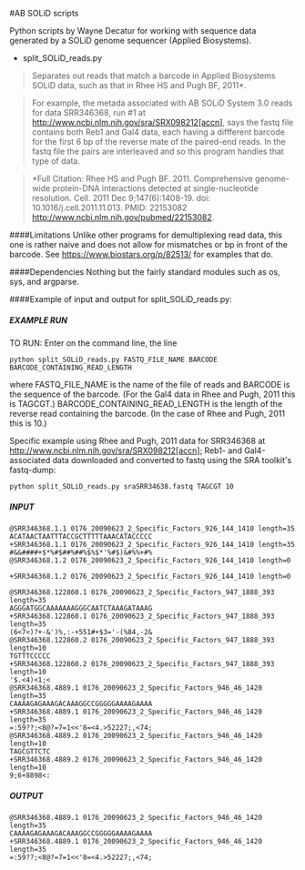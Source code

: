 #AB SOLiD scripts

Python scripts by Wayne Decatur for working with sequence data generated by a SOLiD genome sequencer (Applied Biosystems).

- split_SOLiD_reads.py

>Separates out reads that match a barcode in Applied Biosystems SOLiD
data, such as that in Rhee HS and Pugh BF, 2011*.

>For example, the metada associated with AB SOLiD System 3.0 reads for data
SRR346368, run #1 at http://www.ncbi.nlm.nih.gov/sra/SRX098212[accn],
says the fastq file contains both Reb1 and Gal4 data, each having a diffferent
barcode for  the  first 6  bp of the reverse mate of the paired-end reads.
In the fastq file the pairs are interleaved and  so this program handles
that type of data.

>*Full Citation:
Rhee HS and Pugh BF. 2011. Comprehensive genome-wide protein-DNA
interactions detected at single-nucleotide resolution.
Cell. 2011 Dec 9;147(6):1408-19. doi: 10.1016/j.cell.2011.11.013.
PMID: 22153082 http://www.ncbi.nlm.nih.gov/pubmed/22153082.


####Limitations
Unlike other programs for demultiplexing read data, this one is rather naive and does not allow
for mismatches or bp in front of the barcode. See
https://www.biostars.org/p/82513/ for examples that do.

####Dependencies
Nothing but the fairly standard modules such as os, sys, and argparse.


####Example of input and output for split_SOLiD_reads.py:
##### EXAMPLE RUN

TO RUN:
Enter on the command line, the line

	python split_SOLiD_reads.py FASTQ_FILE_NAME BARCODE BARCODE_CONTAINING_READ_LENGTH

where FASTQ_FILE_NAME is the name of the file of reads and BARCODE is
the sequence of the barcode. (For the Gal4 data in Rhee and Pugh, 2011 this is
TAGCGT.) BARCODE_CONTAINING_READ_LENGTH is the length of
the reverse read containing the barcode. (In the case of Rhee and Pugh, 2011
this is 10.)

Specific example using Rhee and Pugh, 2011 data for SRR346368 at
http://www.ncbi.nlm.nih.gov/sra/SRX098212[accn];
Reb1- and Gal4-associated data downloaded and converted to fastq using the
SRA toolkit's fastq-dump:

	python split_SOLiD_reads.py sraSRR34638.fastq TAGCGT 10

##### INPUT

	@SRR346368.1.1 0176_20090623_2_Specific_Factors_926_144_1410 length=35
	ACATAACTAATTTACCGCTTTTTAAACATACCCCC
	+SRR346368.1.1 0176_20090623_2_Specific_Factors_926_144_1410 length=35
	#&&####+$*%#$##%##%$%$*'%#$)&#%%+#%
	@SRR346368.1.2 0176_20090623_2_Specific_Factors_926_144_1410 length=0

	+SRR346368.1.2 0176_20090623_2_Specific_Factors_926_144_1410 length=0

	@SRR346368.122860.1 0176_20090623_2_Specific_Factors_947_1888_393 length=35
	AGGGATGGCAAAAAAAGGGCAATCTAAAGATAAAG
	+SRR346368.122860.1 0176_20090623_2_Specific_Factors_947_1888_393 length=35
	(6<7<)?+-&')%,:-+551#+$3='-(%84,-2&
	@SRR346368.122860.2 0176_20090623_2_Specific_Factors_947_1888_393 length=10
	TGTTTCCCCC
	+SRR346368.122860.2 0176_20090623_2_Specific_Factors_947_1888_393 length=10
	'$.<4)<1;<
	@SRR346368.4889.1 0176_20090623_2_Specific_Factors_946_46_1420 length=35
	CAAAAGAGAAAGACAAAGGCCGGGGGAAAAGAAAA
	+SRR346368.4889.1 0176_20090623_2_Specific_Factors_946_46_1420 length=35
	=:59??;<8@?=7=1<<'8=<4.>52227;,<74;
	@SRR346368.4889.2 0176_20090623_2_Specific_Factors_946_46_1420 length=10
	TAGCGTTCTC
	+SRR346368.4889.2 0176_20090623_2_Specific_Factors_946_46_1420 length=10
	9;6+8898<:

##### OUTPUT

	@SRR346368.4889.1 0176_20090623_2_Specific_Factors_946_46_1420 length=35
	CAAAAGAGAAAGACAAAGGCCGGGGGAAAAGAAAA
	+SRR346368.4889.1 0176_20090623_2_Specific_Factors_946_46_1420 length=35
	=:59??;<8@?=7=1<<'8=<4.>52227;,<74;
